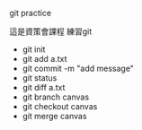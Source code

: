 git practice

這是資策會課程
練習git

- git init
- git add a.txt
- git commit -m "add message"
- git status
- git diff a.txt
- git branch canvas
- git checkout canvas
- git merge canvas